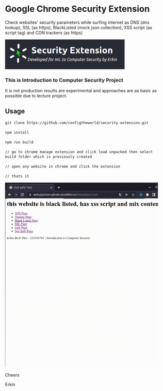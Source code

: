 # Google Chrome Security Extension

Check websites' security parameters while surfing internet as DNS (dns lookup), SSL (as https), BlackListed (mock json collection), XSS script (as script tag) and CDN trackers (as https)

![repoimg](https://github.com/configtheworld/security-extension/blob/main/readmeimg.png?raw=true)

### This is Introduction to Computer Security Project

It is not production results are experimental and approaches are as basic as possible due to lecture project.

## Usage

```
git clone https://github.com/configtheworld/security-extension.git

npm install

npm run build

// go to chrome manage extension and click load unpacked then select build folder which is previously created

// open any website in chrome and click the extension

// thats it

```

![outputgif](https://github.com/configtheworld/security-extension/blob/main/extensiout_output.gif?raw=true)

Cheers

Erkin
